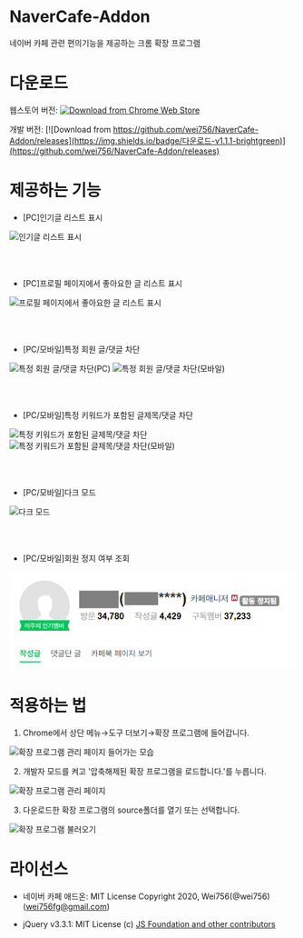 # NaverCafe-Addon
 네이버 카페 관련 편의기능을 제공하는 크롬 확장 프로그램



# 다운로드

웹스토어 버전: [![Download from Chrome Web Store](https://img.shields.io/badge/다운로드-v1.1.0-brightgreen)](https://chrome.google.com/webstore/detail/네이버-카페-애드온/epcibdcgmbiimdleghmeldeopdjcaeic)

개발 버전: [![Download from https://github.com/wei756/NaverCafe-Addon/releases](https://img.shields.io/badge/다운로드-v1.1.1-brightgreen)](https://github.com/wei756/NaverCafe-Addon/releases)



# 제공하는 기능

- \[PC\]인기글 리스트 표시

![인기글 리스트 표시](https://github.com/wei756/NaverCafe-Addon/raw/master/images/gn1.png)  

<br>

<br>

- \[PC\]프로필 페이지에서 좋아요한 글 리스트 표시

![프로필 페이지에서 좋아요한 글 리스트 표시](https://github.com/wei756/NaverCafe-Addon/raw/master/images/gn2.png)

<br>

<br>

- \[PC/모바일\]특정 회원 글/댓글 차단

![특정 회원 글/댓글 차단(PC)](https://github.com/wei756/NaverCafe-Addon/raw/master/images/gn3.gif)
![특정 회원 글/댓글 차단(모바일)](https://github.com/wei756/NaverCafe-Addon/raw/master/images/gn3-m.png)

<br>

<br>

- \[PC/모바일\]특정 키워드가 포함된 글제목/댓글 차단

![특정 키워드가 포함된 글제목/댓글 차단](https://github.com/wei756/NaverCafe-Addon/raw/master/images/gn3.png)
![특정 키워드가 포함된 글제목/댓글 차단(모바일)](https://github.com/wei756/NaverCafe-Addon/raw/master/images/gn3-m3.png)

<br>

<br>

- \[PC/모바일\]다크 모드

![다크 모드](https://github.com/wei756/NaverCafe-Addon/raw/master/images/gn4.png)

<br>

<br>

- \[PC/모바일\]회원 정지 여부 조회

![회원 정지 여부 조회](https://github.com/wei756/NaverCafe-Addon/raw/master/images/gn5.png)




# 적용하는 법

1. Chrome에서 상단 메뉴→도구 더보기→확장 프로그램에 들어갑니다.

![확장 프로그램 관리 페이지 들어가는 모습](https://github.com/wei756/NaverCafe-Addon/raw/master/images/howto-1.png)



2. 개발자 모드를 켜고 '압축해제된 확장 프로그램을 로드합니다.'를 누릅니다.

![확장 프로그램 관리 페이지](https://github.com/wei756/NaverCafe-Addon/raw/master/images/howto-2.png)



3. 다운로드한 확장 프로그램의 source폴더를 열기 또는 선택합니다.

![확장 프로그램 불러오기](https://github.com/wei756/NaverCafe-Addon/raw/master/images/howto-3.png)



# 라이선스

- 네이버 카페 애드온: MIT License Copyright 2020, Wei756(@wei756) (wei756fg@gmail.com)

- jQuery v3.3.1: MIT License (c) [JS Foundation and other contributors](https://jquery.org/license/)
